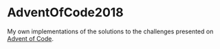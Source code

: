 # AdventOfCode2018

My own implementations of the solutions to the challenges presented on [Advent of Code](https://adventofcode.com/2018/).
